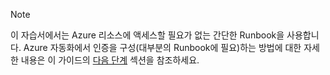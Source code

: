 > [!NOTE]
> 이 자습서에서는 Azure 리소스에 액세스할 필요가 없는 간단한 Runbook을 사용합니다. Azure 자동화에서 인증을 구성(대부분의 Runbook에 필요)하는 방법에 대한 자세한 내용은 이 가이드의 [다음 단계](#nextsteps) 섹션을 참조하세요.
> 
> 

<!---HONumber=Oct15_HO3-->